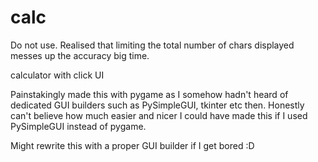 # calc
Do not use. Realised that limiting the total number of chars displayed messes up the accuracy big time.

calculator with click UI

Painstakingly made this with pygame as I somehow hadn't heard of dedicated GUI builders such as PySimpleGUI, tkinter etc then. 
Honestly can't believe how much easier and nicer I could have made this if I used PySimpleGUI instead of pygame. 

Might rewrite this with a proper GUI builder if I get bored :D

